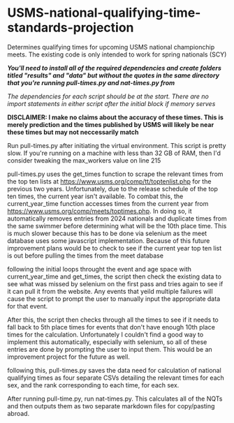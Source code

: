# USMS-national-qualifying-time-standards-projection
Determines qualifying times for upcoming USMS national championchip meets. The existing code is only intended to work for spring nationals (SCY)

***You'll need to install all of the required dependencies and create folders titled "results" and "data" but without the quotes in the same directory that you're running pull-times.py and nat-times.py from***

*The dependencies for each script should be at the start. There are no import statements in either script after the initial block if memory serves*

**DISCLAIMER: I make no claims about the accuracy of these times. This is merely prediction and the times published by USMS will likely be near these times but may not neccessarily match**

Run pull-times.py after initiating the virtual environment. This script is pretty slow. If you're running on a machine with less than 32 GB of RAM, then I'd consider tweaking the max_workers value on line 215

pull-times.py uses the get_times function to scrape the relevant times from the top ten lists at https://www.usms.org/comp/tt/toptenlist.php for the previous two years. Unfortunately, due to the release schedule of the top ten times, the current year isn't available. To combat this, the current_year_time function accesses times from the current year from https://www.usms.org/comp/meets/toptimes.php. In doing so, it automatically removes entries from 2024 nationals and duplicate times from the same swimmer before determining what will be the 10th place time. This is much slower because this has to be done via selenium as the meet database uses some javascript implementation. Because of this future improvement plans would be to check to see if the current year top ten list is out before pulling the times from the meet database

following the initial loops throught the event and age space with current_year_time and get_times, the script then check the existing data to see what was missed by selenium on the first pass and tries again to see if it can pull it from the website. Any events that yeild multiple failures will cause the script to prompt the user to manually input the appropriate data for that event. 

After this, the script then checks through all the times to see if it needs to fall back to 5th place times for events that don't have enough 10th place times for the calculation. Unfortunately I couldn't find a good way to implement this automatically, especially with selenium, so all of these entries are done by prompting the user to input them. This would be an improvement project for the future as well.

following this, pull-times.py saves the data need for calculation of national qualifying times as four separate CSVs detailing the relevant times for each sex, and the rank corresponding to each time, for each sex.

After running pull-time.py, run nat-times.py. This calculates all of the NQTs and then outputs them as two separate markdown files for copy/pasting abroad. 


